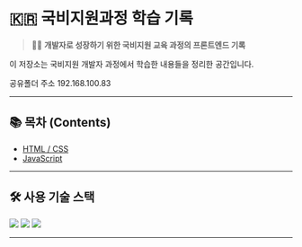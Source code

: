 # 🇰🇷 국비지원과정 학습 기록

> 👩‍💻 **개발자로 성장하기 위한 국비지원 교육 과정의 프론트엔드 기록**

이 저장소는 국비지원 개발자 과정에서 학습한 내용들을 정리한 공간입니다.  

공유폴더 주소 192.168.100.83

---

## 📚 목차 (Contents)

- [HTML / CSS](#html--css)
- [JavaScript](#javascript)


---

## 🛠 사용 기술 스택

<img src="https://img.shields.io/badge/HTML5-E34F26?style=for-the-badge&logo=html5&logoColor=white" />
<img src="https://img.shields.io/badge/CSS3-1572B6?style=for-the-badge&logo=css3&logoColor=white" />
<img src="https://img.shields.io/badge/JavaScript-F7DF1E?style=for-the-badge&logo=javascript&logoColor=black" />


---



